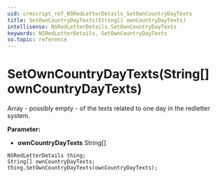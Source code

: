 ```yaml
---
uid: crmscript_ref_NSRedLetterDetails_SetOwnCountryDayTexts
title: SetOwnCountryDayTexts(String[] ownCountryDayTexts)
intellisense: NSRedLetterDetails.SetOwnCountryDayTexts
keywords: NSRedLetterDetails, GetOwnCountryDayTexts
so.topic: reference
---
```


# SetOwnCountryDayTexts(String[] ownCountryDayTexts)

Array - possibly empty - of the texts related to one day in the redletter system.

**Parameter:** 
 - **ownCountryDayTexts** String[]

```crmscript
NSRedLetterDetails thing;
String[] ownCountryDayTexts;
thing.SetOwnCountryDayTexts(ownCountryDayTexts);
```

